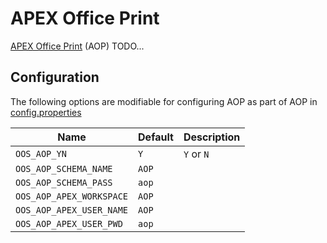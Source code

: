 # APEX Office Print

[APEX Office Print](apexofficeprint.com) (AOP) TODO...

## Configuration

The following options are modifiable for configuring AOP as part of AOP in [config.properties](/config.properties)

Name | Default | Description
--- | --- | ---
`OOS_AOP_YN` | `Y` | `Y` or `N`
`OOS_AOP_SCHEMA_NAME` | `AOP` |
`OOS_AOP_SCHEMA_PASS` | `aop` |
`OOS_AOP_APEX_WORKSPACE` | `AOP` |
`OOS_AOP_APEX_USER_NAME` | `AOP` |
`OOS_AOP_APEX_USER_PWD` | `aop` |
